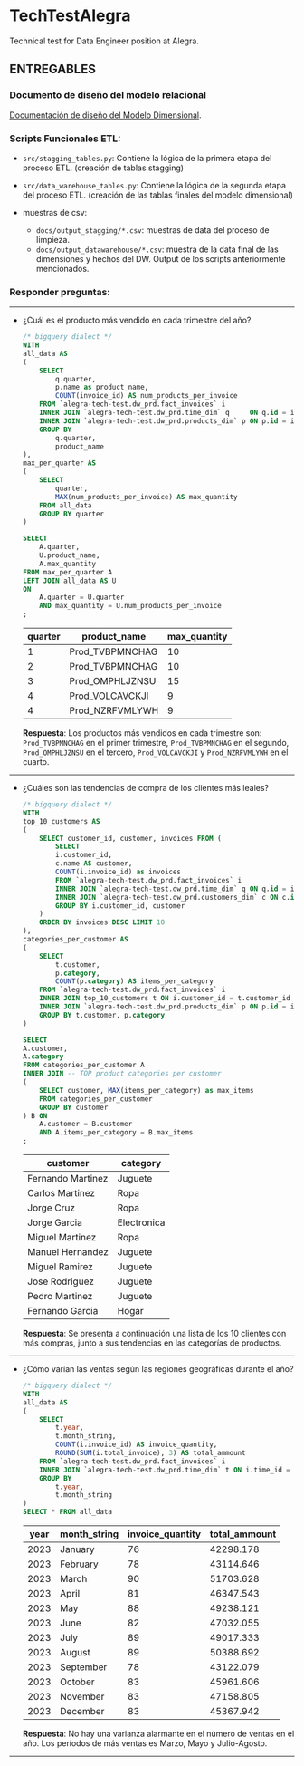 # TechTestAlegra
Technical test for Data Engineer position at Alegra.

## ENTREGABLES
### Documento de diseño del modelo relacional
[Documentación de diseño del Modelo Dimensional](https://docs.google.com/document/d/1xN2t9K9dk5b721JqX1mwrwtG0MGDUqq2D4DK0ZH4rYI/edit?usp=sharing).
 
### Scripts Funcionales ETL:
 - `src/stagging_tables.py`: Contiene la lógica de la primera etapa del proceso ETL. (creación de tablas stagging)
 - `src/data_warehouse_tables.py`: Contiene la lógica de la segunda etapa del proceso ETL. (creación de las tablas finales del modelo dimensional)

 - muestras de csv: 
    - `docs/output_stagging/*.csv`: muestras de data del proceso de limpieza.
    - `docs/output_datawarehouse/*.csv`: muestra de la data final de las dimensiones y hechos del DW. Output de los scripts anteriormente mencionados.

### Responder preguntas:
-----
+ ¿Cuál es el producto más vendido en cada trimestre del año?
    ```sql
    /* bigquery dialect */
    WITH
    all_data AS 
    (
        SELECT
            q.quarter,
            p.name as product_name,
            COUNT(invoice_id) AS num_products_per_invoice
        FROM `alegra-tech-test.dw_prd.fact_invoices` i
        INNER JOIN `alegra-tech-test.dw_prd.time_dim` q     ON q.id = i.time_id
        INNER JOIN `alegra-tech-test.dw_prd.products_dim` p ON p.id = i.product_id
        GROUP BY
            q.quarter,
            product_name
    ),
    max_per_quarter AS 
    (
        SELECT
            quarter,
            MAX(num_products_per_invoice) AS max_quantity
        FROM all_data
        GROUP BY quarter
    )

    SELECT
        A.quarter,
        U.product_name,
        A.max_quantity
    FROM max_per_quarter A
    LEFT JOIN all_data AS U
    ON
        A.quarter = U.quarter 
        AND max_quantity = U.num_products_per_invoice
    ;
    ```
    |quarter	| product_name      |	max_quantity    |
    |-----------|-------------------|-------------------|
    |       1	|  Prod_TVBPMNCHAG  |	            10  |
    |       2	|  Prod_TVBPMNCHAG  |	            10  |
    |       3	|  Prod_OMPHLJZNSU  |	            15  |
    |       4	|  Prod_VOLCAVCKJI  |	            9   |
    |       4	|  Prod_NZRFVMLYWH  |	            9   |

    **Respuesta**: Los productos más vendidos en cada trimestre son: `Prod_TVBPMNCHAG` en el primer trimestre, `Prod_TVBPMNCHAG` en el segundo, `Prod_OMPHLJZNSU` en el tercero, `Prod_VOLCAVCKJI` y `Prod_NZRFVMLYWH` en el cuarto.

-----
+ ¿Cuáles son las tendencias de compra de los clientes más leales?
    ```sql
    /* bigquery dialect */
    WITH
    top_10_customers AS 
    (
        SELECT customer_id, customer, invoices FROM (
            SELECT
            i.customer_id,
            c.name AS customer,
            COUNT(i.invoice_id) as invoices
            FROM `alegra-tech-test.dw_prd.fact_invoices` i
            INNER JOIN `alegra-tech-test.dw_prd.time_dim` q ON q.id = i.time_id
            INNER JOIN `alegra-tech-test.dw_prd.customers_dim` c ON c.id = i.customer_id
            GROUP BY i.customer_id, customer
        )
        ORDER BY invoices DESC LIMIT 10
    ),
    categories_per_customer AS
    (
        SELECT
            t.customer,
            p.category,
            COUNT(p.category) AS items_per_category
        FROM `alegra-tech-test.dw_prd.fact_invoices` i
        INNER JOIN top_10_customers t ON i.customer_id = t.customer_id
        INNER JOIN `alegra-tech-test.dw_prd.products_dim` p ON p.id = i.product_id
        GROUP BY t.customer, p.category
    )

    SELECT
    A.customer,
    A.category
    FROM categories_per_customer A
    INNER JOIN -- TOP product categories per customer
    (
        SELECT customer, MAX(items_per_category) as max_items
        FROM categories_per_customer
        GROUP BY customer
    ) B ON
        A.customer = B.customer
        AND A.items_per_category = B.max_items
    ;
    ```

    |customer	        |   category|
    |---                |---        |
    |Fernando Martinez	|   Juguete |
    |Carlos Martinez	|   Ropa    |
    |Jorge Cruz	        |   Ropa    |
    |Jorge Garcia	    |   Electronica |
    |Miguel Martinez	|   Ropa    |
    |Manuel Hernandez	|   Juguete |
    |Miguel Ramirez	    |   Juguete |
    |Jose Rodriguez	    |   Juguete |
    |Pedro Martinez	    |   Juguete |
    |Fernando Garcia	|   Hogar   |

    **Respuesta**: Se presenta a continuación una lista de los 10 clientes con más compras, junto a sus tendencias
    en las categorías de productos.
-----

+ ¿Cómo varían las ventas según las regiones geográficas durante el año?
    ```sql
    /* bigquery dialect */
    WITH
    all_data AS
    (
        SELECT
            t.year,
            t.month_string,
            COUNT(i.invoice_id) AS invoice_quantity,
            ROUND(SUM(i.total_invoice), 3) AS total_ammount
        FROM `alegra-tech-test.dw_prd.fact_invoices` i
        INNER JOIN `alegra-tech-test.dw_prd.time_dim` t ON i.time_id = t.id
        GROUP BY
            t.year,
            t.month_string
    )
    SELECT * FROM all_data

    ```
    |   year	|  month_string | invoice_quantity  |total_ammount  |
    |---        |---            | ---               | ---           |
    |   2023	|   January	    |	      76        |   42298.178   |
    |   2023	|   February	|	      78        |   43114.646   |
    |   2023	|   March	    |	      90        |   51703.628   |
    |   2023	|   April	    |	      81        |   46347.543   |
    |   2023	|   May	        |	      88        |   49238.121   |
    |   2023	|   June	    |	      82        |   47032.055   |
    |   2023	|   July	    |	      89        |   49017.333   |
    |   2023	|   August	    |	      89        |   50388.692   |
    |   2023	|   September	|	      78        |   43122.079   |
    |   2023	|   October	    |	      83        |   45961.606   |
    |   2023	|   November	|	      83        |   47158.805   |
    |   2023	|   December	|	      83        |   45367.942   |

    **Respuesta**: No hay una varianza alarmante en el número de ventas en el año. Los períodos de más
    ventas es Marzo, Mayo y Julio-Agosto.

-----